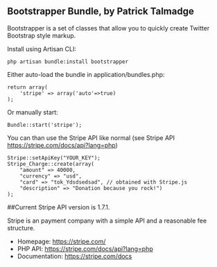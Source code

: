 ## Bootstrapper Bundle, by Patrick Talmadge

Bootstrapper is a set of classes that allow you to quickly create Twitter Bootstrap style markup.

Install using Artisan CLI:

	php artisan bundle:install bootstrapper


Either auto-load the bundle in application/bundles.php:

	return array(
		'stripe' => array('auto'=>true)
	);

Or manually start:

	Bundle::start('stripe');

You can than use the Stripe API like normal (see Stripe API https://stripe.com/docs/api?lang=php)

	Stripe::setApiKey("YOUR_KEY");
	Stripe_Charge::create(array(
		"amount" => 40000,
		"currency" => "usd",
		"card" => "tok_Ydsdsedsad", // obtained with Stripe.js
		"description" => "Donation because you rock!")
	);


##Current Stripe API version is 1.7.1.


Stripe is an payment company with a simple API and a reasonable fee structure.

- Homepage:		   https://stripe.com/
- PHP API: 	  	   https://stripe.com/docs/api?lang=php
- Documentation:   https://stripe.com/docs 